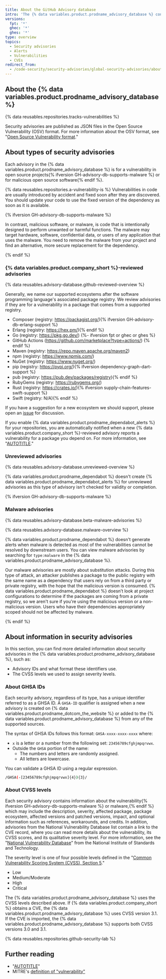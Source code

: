 ```yaml
---
title: About the GitHub Advisory database
intro: 'The {% data variables.product.prodname_advisory_database %} contains a list of known security vulnerabilities {% ifversion GH-advisory-db-supports-malware %}and malware, grouped in three categories: {% data variables.product.company_short %}-reviewed advisories, unreviewed advisories, and malware advisories.{% else %} grouped in two categories: {% data variables.product.company_short %}-reviewed advisories and unreviewed advisories.{% endif %}'
versions:
  fpt: '*'
  ghec: '*'
  ghes: '*'
type: overview
topics:
  - Security advisories
  - Alerts
  - Vulnerabilities
  - CVEs
redirect_from:
  - /code-security/security-advisories/global-security-advisories/about-the-github-advisory-database
---
```


## About the {% data variables.product.prodname_advisory_database %}

{% data reusables.repositories.tracks-vulnerabilities %}

Security advisories are published as JSON files in the Open Source Vulnerability (OSV) format. For more information about the OSV format, see "[Open Source Vulnerability format](https://ossf.github.io/osv-schema/)."

## About types of security advisories

Each advisory in the {% data variables.product.prodname_advisory_database %} is for a vulnerability in open source projects{% ifversion GH-advisory-db-supports-malware %} or for malicious open source software{% endif %}.

{% data reusables.repositories.a-vulnerability-is %} Vulnerabilities in code are usually introduced by accident and fixed soon after they are discovered. You should update your code to use the fixed version of the dependency as soon as it is available.

{% ifversion GH-advisory-db-supports-malware %}

In contrast, malicious software, or malware, is code that is intentionally designed to perform unwanted or harmful functions. The malware may target hardware, software, confidential data, or users of any application that uses the malware. You need to remove the malware from your project and find an alternative, more secure replacement for the dependency.

{% endif %}

### {% data variables.product.company_short %}-reviewed advisories

{% data reusables.advisory-database.github-reviewed-overview %}

Generally, we name our supported ecosystems after the software programming language's associated package registry. We review advisories if they are for a vulnerability in a package that comes from a supported registry.

- Composer (registry: https://packagist.org/){% ifversion GH-advisory-db-erlang-support %}
- Erlang (registry: https://hex.pm/){% endif %}
- Go (registry: https://pkg.go.dev/)
{%- ifversion fpt or ghec or ghes %}
- GitHub Actions (https://github.com/marketplace?type=actions/) {% endif %}
- Maven (registry: https://repo.maven.apache.org/maven2)
- npm (registry: https://www.npmjs.com/)
- NuGet (registry: https://www.nuget.org/)
- pip (registry: https://pypi.org/){% ifversion dependency-graph-dart-support %}
- pub (registry: https://pub.dev/packages/registry){% endif %}
- RubyGems (registry: https://rubygems.org/)
- Rust (registry: https://crates.io/){% ifversion supply-chain-features-swift-support %}
- Swift (registry: N/A){% endif %}

If you have a suggestion for a new ecosystem we should support, please open an [issue](https://github.com/github/advisory-database/issues) for discussion.

If you enable {% data variables.product.prodname_dependabot_alerts %} for your repositories, you are automatically notified when a new {% data variables.product.company_short %}-reviewed advisory reports a vulnerability for a package you depend on. For more information, see "[AUTOTITLE](/code-security/dependabot/dependabot-alerts/about-dependabot-alerts)."

### Unreviewed advisories

{% data reusables.advisory-database.unreviewed-overview %}

{% data variables.product.prodname_dependabot %} doesn't create {% data variables.product.prodname_dependabot_alerts %} for unreviewed advisories as this type of advisory isn't checked for validity or completion.

{% ifversion GH-advisory-db-supports-malware %}

### Malware advisories

{% data reusables.advisory-database.beta-malware-advisories %}

{% data reusables.advisory-database.malware-overview %}

{% data variables.product.prodname_dependabot %} doesn't generate alerts when malware is detected as most of the vulnerabilities cannot be resolved by downstream users. You can view malware advisories by searching for `type:malware` in the {% data variables.product.prodname_advisory_database %}.

Our malware advisories are mostly about substitution attacks. During this type of attack, an attacker publishes a package to the public registry with the same name as a dependency that users rely on from a third party or private registry, with the hope that the malicious version is consumed. {% data variables.product.prodname_dependabot %} doesn’t look at project configurations to determine if the packages are coming from a private registry, so we aren't sure if you're using the malicious version or a non-malicious version. Users who have their dependencies appropriately scoped should not be affected by malware.

{% endif %}

## About information in security advisories

In this section, you can find more detailed information about security advisories in the {% data variables.product.prodname_advisory_database %}, such as:
- Advisory IDs and what format these identifiers use.
- The CVSS levels we used to assign severity levels.

### About GHSA IDs

Each security advisory, regardless of its type, has a unique identifier referred to as a GHSA ID. A `GHSA-ID` qualifier is assigned when a new advisory is created on {% data variables.product.prodname_dotcom_the_website %} or added to the {% data variables.product.prodname_advisory_database %} from any of the supported sources.

The syntax of GHSA IDs follows this format: `GHSA-xxxx-xxxx-xxxx` where:

- `x` is a letter or a number from the following set: `23456789cfghjmpqrvwx`.
- Outside the `GHSA` portion of the name:
  - The numbers and letters are randomly assigned.
  - All letters are lowercase.

You can validate a GHSA ID using a regular expression.

```bash copy
/GHSA(-[23456789cfghjmpqrvwx]{4}){3}/
```

### About CVSS levels

Each security advisory contains information about the vulnerability{% ifversion GH-advisory-db-supports-malware %} or malware,{% endif %} which may include the description, severity, affected package, package ecosystem, affected versions and patched versions, impact, and optional information such as references, workarounds, and credits. In addition, advisories from the National Vulnerability Database list contain a link to the CVE record, where you can read more details about the vulnerability, its CVSS scores, and its qualitative severity level. For more information, see the "[National Vulnerability Database](https://nvd.nist.gov/)" from the National Institute of Standards and Technology.

The severity level is one of four possible levels defined in the "[Common Vulnerability Scoring System (CVSS), Section 5](https://www.first.org/cvss/specification-document)."
- Low
- Medium/Moderate
- High
- Critical

The {% data variables.product.prodname_advisory_database %} uses the CVSS levels described above. If {% data variables.product.company_short %} obtains a CVE, the {% data variables.product.prodname_advisory_database %} uses CVSS version 3.1. If the CVE is imported, the {% data variables.product.prodname_advisory_database %} supports both CVSS versions 3.0 and 3.1.

{% data reusables.repositories.github-security-lab %}

## Further reading

- "[AUTOTITLE](/code-security/dependabot/dependabot-alerts/about-dependabot-alerts)"
- MITRE's [definition of "vulnerability"](https://www.cve.org/ResourcesSupport/Glossary#vulnerability)
